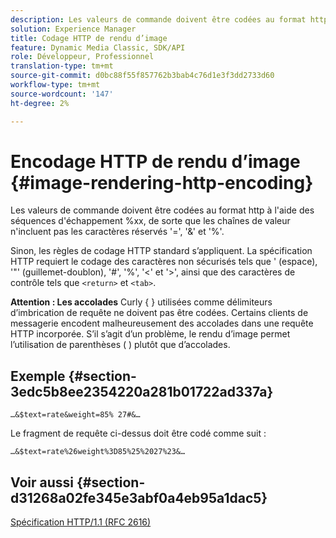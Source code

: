 ```yaml
---
description: Les valeurs de commande doivent être codées au format http à l'aide des séquences d'échappement %xx, de sorte que les chaînes de valeur n'incluent pas les caractères réservés '=', '&' et '%'.
solution: Experience Manager
title: Codage HTTP de rendu d’image
feature: Dynamic Media Classic, SDK/API
role: Développeur, Professionnel
translation-type: tm+mt
source-git-commit: d0bc88f55f857762b3bab4c76d1e3f3dd2733d60
workflow-type: tm+mt
source-wordcount: '147'
ht-degree: 2%

---
```



# Encodage HTTP de rendu d’image {#image-rendering-http-encoding}

Les valeurs de commande doivent être codées au format http à l&#39;aide des séquences d&#39;échappement %xx, de sorte que les chaînes de valeur n&#39;incluent pas les caractères réservés &#39;=&#39;, &#39;&amp;&#39; et &#39;%&#39;.

Sinon, les règles de codage HTTP standard s’appliquent. La spécification HTTP requiert le codage des caractères non sécurisés tels que &#39; (espace), &#39;&quot;&#39; (guillemet-doublon), &#39;#&#39;, &#39;%&#39;, &#39;&lt;&#39; et &#39;>&#39;, ainsi que des caractères de contrôle tels que `<return>` et `<tab>`.

**Attention : Les accolades** Curly { } utilisées comme délimiteurs d’imbrication de requête ne doivent pas être codées. Certains clients de messagerie encodent malheureusement des accolades dans une requête HTTP incorporée. S’il s’agit d’un problème, le rendu d’image permet l’utilisation de parenthèses ( ) plutôt que d’accolades.

## Exemple {#section-3edc5b8ee2354220a281b01722ad337a}

`…&$text=rate&weight=85% 27#&…`

Le fragment de requête ci-dessus doit être codé comme suit :

`…&$text=rate%26weight%3D85%25%2027%23&…`

## Voir aussi {#section-d31268a02fe345e3abf0a4eb95a1dac5}

[Spécification HTTP/1.1 (RFC 2616)](https://www.w3.org/Protocols/rfc2616/rfc2616.html)
